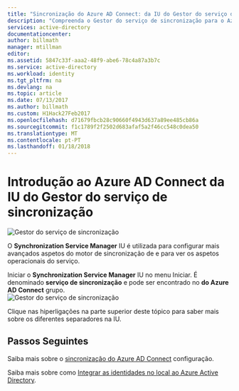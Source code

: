 ```yaml
---
title: "Sincronização do Azure AD Connect: da IU do Gestor do serviço de sincronização | Microsoft Docs"
description: "Compreenda o Gestor do serviço de sincronização para o Azure AD Connect."
services: active-directory
documentationcenter: 
author: billmath
manager: mtillman
editor: 
ms.assetid: 5847c33f-aaa2-48f9-abe6-78c4a87a3b7c
ms.service: active-directory
ms.workload: identity
ms.tgt_pltfrm: na
ms.devlang: na
ms.topic: article
ms.date: 07/13/2017
ms.author: billmath
ms.custom: H1Hack27Feb2017
ms.openlocfilehash: d71679fbcb28c90660f4943d637a89ee485cb86a
ms.sourcegitcommit: f1c1789f2f2502d683afaf5a2f46cc548c0dea50
ms.translationtype: MT
ms.contentlocale: pt-PT
ms.lasthandoff: 01/18/2018
---
```

# <a name="introduction-to-the-azure-ad-connect-synchronization-service-manager-ui"></a>Introdução ao Azure AD Connect da IU do Gestor do serviço de sincronização

![Gestor do serviço de sincronização](./media/active-directory-aadconnectsync-service-manager-ui/ssmui.png)

O **Synchronization Service Manager** IU é utilizada para configurar mais avançados aspetos do motor de sincronização de e para ver os aspetos operacionais do serviço.

Iniciar o **Synchronization Service Manager** IU no menu Iniciar. É denominado **serviço de sincronização** e pode ser encontrado no **do Azure AD Connect** grupo.  
![Gestor do serviço de sincronização](./media/active-directory-aadconnectsync-service-manager-ui/startmenu.png)

Clique nas hiperligações na parte superior deste tópico para saber mais sobre os diferentes separadores na IU.

## <a name="next-steps"></a>Passos Seguintes
Saiba mais sobre o [sincronização do Azure AD Connect](active-directory-aadconnectsync-whatis.md) configuração.

Saiba mais sobre como [Integrar as identidades no local ao Azure Active Directory](active-directory-aadconnect.md).
